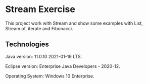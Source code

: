 # Stream Exercise
This project work with Stream and show some examples with List, Stream.of, iterate and Fibonacci.

Technologies
--------------------------------
Java version: 11.0.10 2021-01-19 LTS.

Eclipse version: Enterprise Java Developers - 2020-12.

Operating System: Windows 10 Enterprise.
